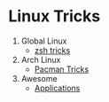 # Linux Tricks

1. Global Linux
    - [zsh tricks](./zsh.md)
2. Arch Linux
    - [Pacman Tricks](./pacman-tricks.md)
2. Awesome
    - [Applications](./awesome/applications.md)
    
    

